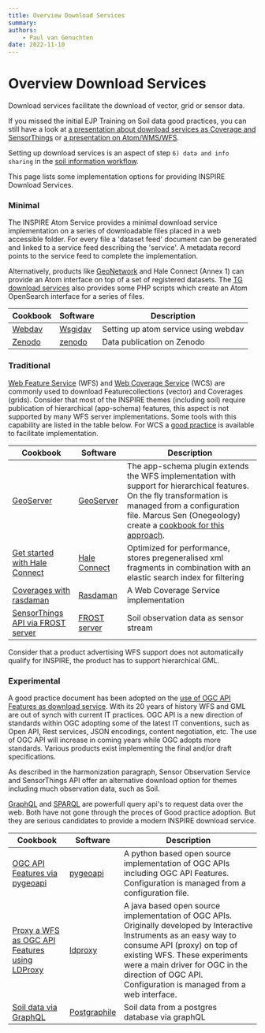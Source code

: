 ```yaml
---
title: Overview Download Services
summary: 
authors:
    - Paul van Genuchten
date: 2022-11-10
---
```


# Overview Download Services

Download services facilitate the download of vector, grid or sensor data. 

If you missed the initial EJP Training on Soil data good practices, you can still have a look at [a presentation about download services as Coverage and SensorThings](https://wur.yuja.com/V/Video?v=184380&node=785951&a=1565884354&autoplay=1) or [a presentation on Atom/WMS/WFS](https://wur.yuja.com/V/Video?v=184438&node=786146&a=1735271407&autoplay=1).

Setting up download services is an aspect of step `6) data and info sharing` in the [soil information workflow](https://www.isric.org/index.php/utilise/community-practice).

This page lists some implementation options for providing INSPIRE Download Services.

### Minimal

The INSPIRE Atom Service provides a minimal download service implementation on a series of downloadable files placed in a web accessible folder. For every file a 'dataset feed' document can be generated and linked to a service feed describing the 'service'. A metadata record points to the service feed to complete the implementation.

Alternatively, products like [GeoNetwork](https://geonetwork-opensource.org/manuals/3.10.x/en/tutorials/inspire/download-atom.html) and Hale Connect (Annex 1) can provide an Atom interface on top of a set of registered datasets. The [TG download services](https://inspire.ec.europa.eu/documents/technical-guidance-implementation-inspire-download-services) also provides some PHP scripts which create an Atom OpenSearch interface for a series of files.

| Cookbook | Software | Description |
| --- | --- | --- |
| [Webdav](cookbook/webdav.md) | [Wsgidav](https://wsgidav.readthedocs.io) | Setting up atom service using webdav |
| [Zenodo](cookbook/zenodo.md) | [zenodo](https://zenodo.org) | Data publication on Zenodo |

### Traditional

[Web Feature Service](https://www.ogc.org/standards/wfs) (WFS) and [Web Coverage Service](https://www.ogc.org/standards/wcs) (WCS) are commonly used to download Featurecollections (vector) and Coverages (grids). Consider that most of the INSPIRE themes (including soil) require publication of hierarchical (app-schema) features, this aspect is not supported by many WFS server implementations. Some tools with this capability are listed in the table below. For WCS a [good practice](https://inspire-wcs.eu/) is available to facilitate implementation.

| Cookbook | Software | Description |
| --- | --- | --- |
| [GeoServer](cookbook/geoserver.md) | [GeoServer](https://geoserver.org/) | The app-schema plugin extends the WFS implementation with support for hierarchical features. On the fly transformation is managed from a configuration file. Marcus Sen (Onegeology) create a [cookbook for this approach](https://onegeology.org/docs/technical/OneGeologyWFSCookbook_v1.4.pdf). |
| [Get started with Hale Connect](https://help.wetransform.to/docs/getting-started/2018-04-28-quick-start) | [Hale Connect](https://www.wetransform.to/products/haleconnect/) | Optimized for performance, stores pregeneralised xml fragments in combination with an elastic search index for filtering |
| [Coverages with rasdaman](cookbook/rasdaman.md) | [Rasdaman](https://www.rasdaman.org/) | A Web Coverage Service implementation |
| [SensorThings API via FROST server](cookbook/frost-server.md) | [FROST server](https://fraunhoferiosb.github.io/FROST-Server/) | Soil observation data as sensor stream |

Consider that a product advertising WFS support does not automatically qualify for INSPIRE, the product has to support hierarchical GML.

### Experimental

A good practice document has been adopted on the [use of OGC API Features as download service](https://inspire.ec.europa.eu/good-practice/ogc-api-%E2%80%93-features-inspire-download-service). With its 20 years of history WFS and GML are out of synch with current IT practices. OGC API is a new direction of standards within OGC adopting some of the latest IT conventions, such as Open API, Rest services, JSON encodings, content negotiation, etc. The use of OGC API will increase in coming years while OGC adopts more standards. Various products exist implementing the final and/or draft specifications. 

As described in the harmonization paragraph, Sensor Observation Service and SensorThings API offer an alternative download option for themes including much observation data, such as Soil.

[GraphQL](https://graphile.org) and [SPARQL](https://www.w3.org/TR/sparql11-query/) are powerfull query api's to request data over the web. Both have not gone through the proces of Good practice adoption. But they are serious candidates to provide a modern INSPIRE download service.

| Cookbook | Software | Description |
| --- | --- | --- |
| [OGC API Features via pygeoapi](cookbook/pygeoapi.md) | [pygeoapi](https://pygeoapi.io) | A python based open source implementation of OGC APIs including OGC API Features. Configuration is managed from a configuration file. |
| [Proxy a WFS as OGC API Features using LDProxy](cookbook/ldproxy.md) | [ldproxy](https://github.com/interactive-instruments/ldproxy) | A java based open source implementation of OGC APIs. Originally developed by Interactive Instruments as an easy way to consume API (proxy) on top of existing WFS. These experiments were a main driver for OGC in the direction of OGC API. Configuration is managed from a web interface. |
| [Soil data via GraphQL](cookbook/postgraphile.md) | [Postgraphile](https://www.graphile.org/postgraphile/) | Soil data from a postgres database via graphQL |


